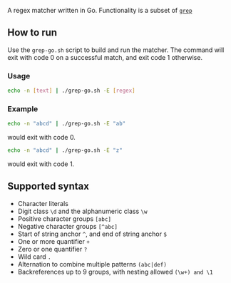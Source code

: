 A regex matcher written in Go. Functionality is a subset of [`grep`](https://en.wikipedia.org/wiki/Grep)

## How to run

Use the `grep-go.sh` script to build and run the matcher. The command will exit with code 0 on a successful match, and exit code 1 otherwise.

### Usage
```sh
echo -n [text] | ./grep-go.sh -E [regex]
```

### Example
```sh
echo -n "abcd" | ./grep-go.sh -E "ab"
```
would exit with code 0.
```sh
echo -n "abcd" | ./grep-go.sh -E "z"
```
would exit with code 1.

## Supported syntax
- Character literals
- Digit class `\d` and the alphanumeric class `\w`
- Positive character groups `[abc]`
- Negative character groups `[^abc]`
- Start of string anchor `^`, and end of string anchor `$`
- One or more quantifier `+`
- Zero or one quantifier `?`
- Wild card `.`
- Alternation to combine multiple patterns `(abc|def)`
- Backreferences up to 9 groups, with nesting allowed `(\w+) and \1` 